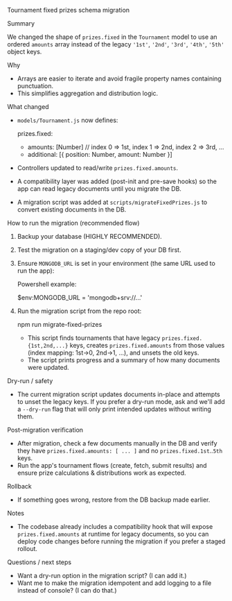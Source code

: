 Tournament fixed prizes schema migration

Summary

We changed the shape of `prizes.fixed` in the `Tournament` model to use an ordered `amounts` array instead of the legacy `'1st'`, `'2nd'`, `'3rd'`, `'4th'`, `'5th'` object keys.

Why

- Arrays are easier to iterate and avoid fragile property names containing punctuation.
- This simplifies aggregation and distribution logic.

What changed

- `models/Tournament.js` now defines:

  prizes.fixed:
  - amounts: [Number]     // index 0 => 1st, index 1 => 2nd, index 2 => 3rd, ...
  - additional: [{ position: Number, amount: Number }]

- Controllers updated to read/write `prizes.fixed.amounts`.
- A compatibility layer was added (post-init and pre-save hooks) so the app can read legacy documents until you migrate the DB.
- A migration script was added at `scripts/migrateFixedPrizes.js` to convert existing documents in the DB.

How to run the migration (recommended flow)

1) Backup your database (HIGHLY RECOMMENDED).

2) Test the migration on a staging/dev copy of your DB first.

3) Ensure `MONGODB_URL` is set in your environment (the same URL used to run the app):

   Powershell example:

   $env:MONGODB_URL = 'mongodb+srv://...'

4) Run the migration script from the repo root:

   npm run migrate-fixed-prizes

   - This script finds tournaments that have legacy `prizes.fixed.{1st,2nd,...}` keys, creates `prizes.fixed.amounts` from those values (index mapping: 1st->0, 2nd->1, ...), and unsets the old keys.
   - The script prints progress and a summary of how many documents were updated.

Dry-run / safety

- The current migration script updates documents in-place and attempts to unset the legacy keys. If you prefer a dry-run mode, ask and we'll add a `--dry-run` flag that will only print intended updates without writing them.

Post-migration verification

- After migration, check a few documents manually in the DB and verify they have `prizes.fixed.amounts: [ ... ]` and no `prizes.fixed.1st`..`5th` keys.
- Run the app's tournament flows (create, fetch, submit results) and ensure prize calculations & distributions work as expected.

Rollback

- If something goes wrong, restore from the DB backup made earlier.

Notes

- The codebase already includes a compatibility hook that will expose `prizes.fixed.amounts` at runtime for legacy documents, so you can deploy code changes before running the migration if you prefer a staged rollout.

Questions / next steps

- Want a dry-run option in the migration script? (I can add it.)
- Want me to make the migration idempotent and add logging to a file instead of console? (I can do that.)
